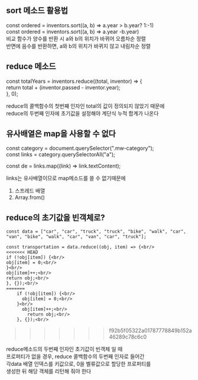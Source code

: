## sort 메소드 활용법

const ordered = inventors.sort((a, b) => a.year > b.year? 1:-1)<br/>
const ordered = inventors.sort((a, b) => a.year -b.year)<br/>
비교 함수가 양수를 반환 시 a와 b의 위치가 바뀌어 오름차순 정렬<br/>
반면에 음수를 반환하면, a와 b의 위치가 바뀌지 않고 내림차순 정렬<br/>

## reduce 메소드

const totalYears = inventors.reduce((total, inventor) => { <br/>
return total + (inventor.passed - inventor.year); <br/>
}, 0); <br/>

reduce의 콜백함수의 첫번쨰 인자인 total의 값이 정의되지 않았기 때문에 <br/>
reduce의 두번째 인자에 초기값을 설정해야 계단식 누적 합계가 나온다

## 유사배열은 map을 사용할 수 없다

const category = document.querySelector(".mw-category");<br/>
const links = category.querySelectorAll("a");<br/>

const de = links.map((link) => link.textContent);<br/>

links는 유사배열이므로 map메소드를 쓸 수 없기때문에<br/>

1. 스프레드 배열<br/>
2. Array.from()<br/>

## reduce의 초기값을 빈객체로?
```
const data = ["car", "car", "truck", "truck", "bike", "walk", "car", "van", "bike", "walk", "car", "van", "car", "truck"];

const transportation = data.reduce((obj, item) => {<br/>
<<<<<<< HEAD
if (!obj[item]) {<br/>
obj[item] = 0;<br/>
}<br/>
obj[item]++;<br/>
return obj;<br/>
}, {});<br/>
=======
    if (!obj[item]) {<br/>
      obj[item] = 0;<br/>
    }<br/>
      obj[item]++;<br/>
        return obj;<br/>
    }, {});<br/>
```
>>>>>>> f92b5f05322a01787778849b152a46289c78c6c0

reduce메소드의 두번째 인자인 초기값이 빈객체 일 때<br/>
프로퍼티가 없을 경우, reduce 콜백함수의 두번째 인자로 들어간<br/>
각data 배열 인덱스를 키값으로, 0을 벨류값으로 할당한 프로퍼티를 <br/>
생성한 뒤 해당 객체를 리턴해 줘야 한다<br/>

##
